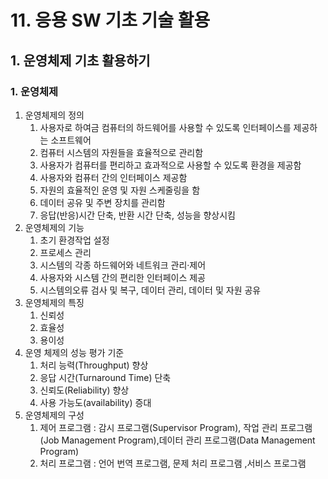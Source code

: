 # 11. 응용 SW 기초 기술 활용
## 1. 운영체제 기초 활용하기
### 1. 운영체제
1. 운영체제의 정의
   1. 사용자로 하여금 컴퓨터의 하드웨어를 사용할 수 있도록 인터페이스를 제공하는 소프트웨어
   2. 컴퓨터 시스템의 자원들을 효율적으로 관리함
   3. 사용자가 컴퓨터를 편리하고 효과적으로 사용할 수 있도록 환경을 제공함
   4. 사용자와 컴퓨터 간의 인터페이스 제공함
   5. 자원의 효율적인 운영 및 자원 스케줄링을 함
   6. 데이터 공유 및 주변 장치를 관리함
   7. 응답(반응)시간 단축, 반환 시간 단축, 성능을 향상시킴
2. 운영체제의 기능
   1. 초기 환경작업 설정
   2. 프로세스 관리
   3. 시스템의 각종 하드웨어와 네트워크 관리·제어
   4. 사용자와 시스템 간의 편리한 인터페이스 제공
   5. 시스템의오류 검사 및 복구, 데이터 관리, 데이터 및 자원 공유
3. 운영체제의 특징
   1. 신뢰성
   2. 효율성
   3. 용이성
4. 운영 체제의 성능 평가 기준
   1. 처리 능력(Throughput) 향상
   2. 응답 시간(Turnaround Time) 단축
   3. 신뢰도(Reliability) 향상
   4. 사용 가능도(availability) 증대
5. 운영체제의 구성
   1. 제어 프로그램 : 감시 프로그램(Supervisor Program), 작업 관리 프로그램(Job Management Program),데이터 관리 프로그램(Data Management Program)
   2. 처리 프로그램 : 언어 번역 프로그램, 문제 처리 프로그램 ,서비스 프로그램
